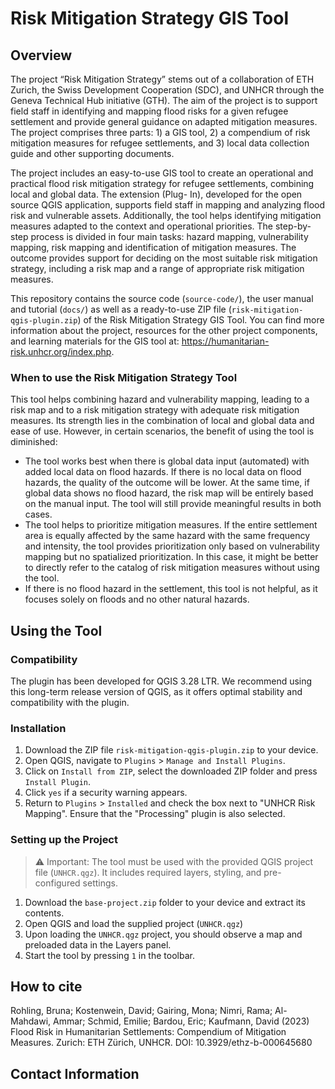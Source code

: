 # Risk Mitigation Strategy GIS Tool
## Overview
The project “Risk Mitigation Strategy” stems out of a collaboration of ETH Zurich, the Swiss
Development Cooperation (SDC), and UNHCR through the Geneva Technical Hub initiative
(GTH). The aim of the project is to support field staff in identifying and mapping flood risks for a
given refugee settlement and provide general guidance on adapted mitigation measures. The
project comprises three parts: 1) a GIS tool, 2) a compendium of risk mitigation measures for
refugee settlements, and 3) local data collection guide and other supporting documents.

The project includes an easy-to-use GIS tool to create an operational and practical flood risk
mitigation strategy for refugee settlements, combining local and global data. The extension (Plug-
In), developed for the open source QGIS application, supports field staff in mapping and analyzing
flood risk and vulnerable assets. Additionally, the tool helps identifying mitigation measures
adapted to the context and operational priorities. The step-by-step process is divided in four main
tasks: hazard mapping, vulnerability mapping, risk mapping and identification of mitigation
measures. The outcome provides support for deciding on the most suitable risk
mitigation strategy, including a risk map and a range of appropriate risk mitigation measures.

This repository contains the source code (`source-code/`), the user manual and tutorial (`docs/`) as well as a ready-to-use ZIP file (`risk-mitigation-qgis-plugin.zip`) of the Risk Mitigation Strategy GIS Tool. You can find more information about the project, resources for the other project components, and learning materials for the GIS tool at: https://humanitarian-risk.unhcr.org/index.php.

### When to use the Risk Mitigation Strategy Tool
This tool helps combining hazard and vulnerability mapping, leading to a risk map and to a risk
mitigation strategy with adequate risk mitigation measures. Its strength lies in the combination of
local and global data and ease of use. However, in certain scenarios, the benefit of using the tool
is diminished:
- The tool works best when there is global data input (automated) with added local data on
flood hazards. If there is no local data on flood hazards, the quality of the outcome will be
lower. At the same time, if global data shows no flood hazard, the risk map will be entirely
based on the manual input. The tool will still provide meaningful results in both cases.
- The tool helps to prioritize mitigation measures. If the entire settlement area is equally
affected by the same hazard with the same frequency and intensity, the tool provides
prioritization only based on vulnerability mapping but no spatialized prioritization. In this
case, it might be better to directly refer to the catalog of risk mitigation measures without
using the tool.
- If there is no flood hazard in the settlement, this tool is not helpful, as it focuses solely on
floods and no other natural hazards.

## Using the Tool
### Compatibility
The plugin has been developed for QGIS 3.28 LTR. We recommend using this long-term release
version of QGIS, as it offers optimal stability and compatibility with the plugin.

### Installation
1. Download the ZIP file `risk-mitigation-qgis-plugin.zip` to your device.
2. Open QGIS, navigate to `Plugins` >  `Manage and Install Plugins`.
3. Click on `Install from ZIP`, select the downloaded ZIP folder and press `Install Plugin`.
4. Click `yes` if a security warning appears.
5. Return to `Plugins` >  `Installed` and check the box next to "UNHCR Risk Mapping". Ensure that the "Processing" plugin is also selected.

### Setting up the Project
> ⚠️ Important: The tool must be used with the provided QGIS project file (`UNHCR.qgz`).
It includes required layers, styling, and pre-configured settings.

1. Download the `base-project.zip` folder to your device and extract its contents.
2. Open QGIS and load the supplied project (`UNHCR.qgz`)
3. Upon loading the `UNHCR.qgz` project, you should observe a map and preloaded data in the Layers panel.
4. Start the tool by pressing `1` in the toolbar.


## How to cite
Rohling, Bruna; Kostenwein, David; Gairing, Mona; Nimri, Rama; Al-Mahdawi, Ammar; Schmid, Emilie; Bardou, Eric; Kaufmann, David (2023) Flood Risk in Humanitarian Settlements: Compendium of Mitigation Measures. Zurich: ETH Zürich, UNHCR. DOI: 10.3929/ethz-b-000645680

## Contact Information
